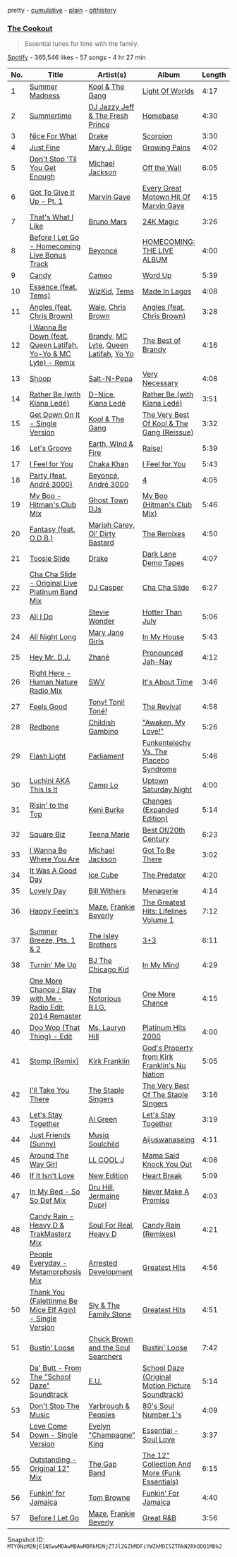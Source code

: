 pretty - [cumulative](/playlists/cumulative/37i9dQZF1DXab8DipvnuNU.md) - [plain](/playlists/plain/37i9dQZF1DXab8DipvnuNU) - [githistory](https://github.githistory.xyz/mackorone/spotify-playlist-archive/blob/main/playlists/plain/37i9dQZF1DXab8DipvnuNU)

### [The Cookout](https://open.spotify.com/playlist/37i9dQZF1DXab8DipvnuNU)

> Essential tunes for time with the family.

[Spotify](https://open.spotify.com/user/spotify) - 365,546 likes - 57 songs - 4 hr 27 min

| No. | Title | Artist(s) | Album | Length |
|---|---|---|---|---|
| 1 | [Summer Madness](https://open.spotify.com/track/2uMqG8w8oi09fB2YA2QLOm) | [Kool & The Gang](https://open.spotify.com/artist/3VNITwohbvU5Wuy5PC6dsI) | [Light Of Worlds](https://open.spotify.com/album/46kA6zL7Cga656urk1nJNo) | 4:17 |
| 2 | [Summertime](https://open.spotify.com/track/20XdEFyaUR9C7aDIdq2OAd) | [DJ Jazzy Jeff & The Fresh Prince](https://open.spotify.com/artist/1mG23iQeR29Ojhq89D5gbh) | [Homebase](https://open.spotify.com/album/2ELLswCKdQXUWbWxhaAklh) | 4:30 |
| 3 | [Nice For What](https://open.spotify.com/track/3CA9pLiwRIGtUBiMjbZmRw) | [Drake](https://open.spotify.com/artist/3TVXtAsR1Inumwj472S9r4) | [Scorpion](https://open.spotify.com/album/1ATL5GLyefJaxhQzSPVrLX) | 3:30 |
| 4 | [Just Fine](https://open.spotify.com/track/33vzOPcd9FRirYGlCu32x4) | [Mary J\. Blige](https://open.spotify.com/artist/1XkoF8ryArs86LZvFOkbyr) | [Growing Pains](https://open.spotify.com/album/5PlA7xVCN59vR0YAnRVisM) | 4:02 |
| 5 | [Don't Stop 'Til You Get Enough](https://open.spotify.com/track/46eu3SBuFCXWsPT39Yg3tJ) | [Michael Jackson](https://open.spotify.com/artist/3fMbdgg4jU18AjLCKBhRSm) | [Off the Wall](https://open.spotify.com/album/2ZytN2cY4Zjrr9ukb2rqTP) | 6:05 |
| 6 | [Got To Give It Up \- Pt\. 1](https://open.spotify.com/track/7ohR0qPH6f2Vuj2pUNanJG) | [Marvin Gaye](https://open.spotify.com/artist/3koiLjNrgRTNbOwViDipeA) | [Every Great Motown Hit Of Marvin Gaye](https://open.spotify.com/album/4JdEAA9aYadM2pZ96VHKNL) | 4:15 |
| 7 | [That's What I Like](https://open.spotify.com/track/0KKkJNfGyhkQ5aFogxQAPU) | [Bruno Mars](https://open.spotify.com/artist/0du5cEVh5yTK9QJze8zA0C) | [24K Magic](https://open.spotify.com/album/4PgleR09JVnm3zY1fW3XBA) | 3:26 |
| 8 | [Before I Let Go \- Homecoming Live Bonus Track](https://open.spotify.com/track/7LikBkHerFGZ58QHVOKp1t) | [Beyoncé](https://open.spotify.com/artist/6vWDO969PvNqNYHIOW5v0m) | [HOMECOMING: THE LIVE ALBUM](https://open.spotify.com/album/35S1JCj5paIfElT2GODl6x) | 4:00 |
| 9 | [Candy](https://open.spotify.com/track/0Aj8EagrPfDoOe5OlUdrLC) | [Cameo](https://open.spotify.com/artist/545idYhdloaSlLGBY8E9u2) | [Word Up](https://open.spotify.com/album/1W8kHQQC7DXg1inR7ZWqhA) | 5:39 |
| 10 | [Essence \(feat\. Tems\)](https://open.spotify.com/track/5FG7Tl93LdH117jEKYl3Cm) | [WizKid](https://open.spotify.com/artist/3tVQdUvClmAT7URs9V3rsp), [Tems](https://open.spotify.com/artist/687cZJR45JO7jhk1LHIbgq) | [Made In Lagos](https://open.spotify.com/album/6HpMdN52TfJAwVbmkrFeBN) | 4:08 |
| 11 | [Angles \(feat\. Chris Brown\)](https://open.spotify.com/track/1rdTdOTRfGXjQ9Auwn1gzx) | [Wale](https://open.spotify.com/artist/67nwj3Y5sZQLl72VNUHEYE), [Chris Brown](https://open.spotify.com/artist/7bXgB6jMjp9ATFy66eO08Z) | [Angles \(feat\. Chris Brown\)](https://open.spotify.com/album/1j97eqxFc3mF43hZ60NmnS) | 3:28 |
| 12 | [I Wanna Be Down \(feat\. Queen Latifah, Yo\-Yo & MC Lyte\) \- Remix](https://open.spotify.com/track/3OZs6tgXsBmb3TWPn07YCF) | [Brandy](https://open.spotify.com/artist/05oH07COxkXKIMt6mIPRee), [MC Lyte](https://open.spotify.com/artist/2ZbWlThDW0qSbI3hinpl0w), [Queen Latifah](https://open.spotify.com/artist/5m7wCUhYhBh7A3A3YMxrbt), [Yo Yo](https://open.spotify.com/artist/7ryn5ZubA9mvjd1EJsFLHY) | [The Best of Brandy](https://open.spotify.com/album/2W8fU1wJz9sGDmwMBcQBRX) | 4:16 |
| 13 | [Shoop](https://open.spotify.com/track/0Pu71wxadDlB8fJXfjIjeJ) | [Salt\-N\-Pepa](https://open.spotify.com/artist/7wqtxqI3eo7Gn1P7SpP6cQ) | [Very Necessary](https://open.spotify.com/album/2W2EmEpud13QHlhCFS9P8g) | 4:08 |
| 14 | [Rather Be \(with Kiana Ledé\)](https://open.spotify.com/track/5wDeGgYjng63MbfVQyEt0O) | [D\-Nice](https://open.spotify.com/artist/4MbFOE7rR1KpTjHTw1gjWH), [Kiana Ledé](https://open.spotify.com/artist/7jZMxhsB8djyIbYmoiJSTs) | [Rather Be \(with Kiana Ledé\)](https://open.spotify.com/album/7dQ80mhgZrxgzO0KdJkuBS) | 3:51 |
| 15 | [Get Down On It \- Single Version](https://open.spotify.com/track/4yKZACkuudvfd600H2dQie) | [Kool & The Gang](https://open.spotify.com/artist/3VNITwohbvU5Wuy5PC6dsI) | [The Very Best Of Kool & The Gang \(Reissue\)](https://open.spotify.com/album/1rDjSDjjzVfpnsb3GgREFf) | 3:32 |
| 16 | [Let's Groove](https://open.spotify.com/track/3koCCeSaVUyrRo3N2gHrd8) | [Earth, Wind & Fire](https://open.spotify.com/artist/4QQgXkCYTt3BlENzhyNETg) | [Raise!](https://open.spotify.com/album/1hj1SYbJYdXloRiSjsCLXg) | 5:39 |
| 17 | [I Feel for You](https://open.spotify.com/track/5yR9u8QiOt8hJaddv32oo7) | [Chaka Khan](https://open.spotify.com/artist/6mQfAAqZGBzIfrmlZCeaYT) | [I Feel for You](https://open.spotify.com/album/08yanJqA75TPyDowCXvvPU) | 5:43 |
| 18 | [Party \(feat\. André 3000\)](https://open.spotify.com/track/42qh86p7TLXyumxSHn65kc) | [Beyoncé](https://open.spotify.com/artist/6vWDO969PvNqNYHIOW5v0m), [André 3000](https://open.spotify.com/artist/74V3dE1a51skRkdII8y2C6) | [4](https://open.spotify.com/album/1gIC63gC3B7o7FfpPACZQJ) | 4:05 |
| 19 | [My Boo \- Hitman's Club Mix](https://open.spotify.com/track/4c0rkFPszqQTyC753tsCMU) | [Ghost Town DJs](https://open.spotify.com/artist/4JbmXqez7WvTggoxn3UpVT) | [My Boo \(Hitman's Club Mix\)](https://open.spotify.com/album/5EvpbZ6QczJlnMX3kbxKYi) | 5:46 |
| 20 | [Fantasy \(feat\. O.D.B.\)](https://open.spotify.com/track/2itAOPLerxnnc8KXHMqPWu) | [Mariah Carey](https://open.spotify.com/artist/4iHNK0tOyZPYnBU7nGAgpQ), [Ol' Dirty Bastard](https://open.spotify.com/artist/50NoVNy9GU1lCrDV8iGpyu) | [The Remixes](https://open.spotify.com/album/7GTZRYNB0eAig7UTsb54XG) | 4:50 |
| 21 | [Toosie Slide](https://open.spotify.com/track/466cKvZn1j45IpxDdYZqdA) | [Drake](https://open.spotify.com/artist/3TVXtAsR1Inumwj472S9r4) | [Dark Lane Demo Tapes](https://open.spotify.com/album/6OQ9gBfg5EXeNAEwGSs6jK) | 4:07 |
| 22 | [Cha Cha Slide \- Original Live Platinum Band Mix](https://open.spotify.com/track/0RC2B9uIITHA0wtDFfQk3K) | [DJ Casper](https://open.spotify.com/artist/5o7DmXxAI7rg7qBUvcLq2s) | [Cha Cha Slide](https://open.spotify.com/album/2NBvR1Ys0I4FtpVvQFKLqL) | 6:27 |
| 23 | [All I Do](https://open.spotify.com/track/0k3fBeBIcok5gbYQyQbxP5) | [Stevie Wonder](https://open.spotify.com/artist/7guDJrEfX3qb6FEbdPA5qi) | [Hotter Than July](https://open.spotify.com/album/1ZuQduJGh0lBynUsfzD1tH) | 5:06 |
| 24 | [All Night Long](https://open.spotify.com/track/7iyjZ4paFWpTrJJenM0yZb) | [Mary Jane Girls](https://open.spotify.com/artist/7vRMMs8yrKf4PKUpUllMkr) | [In My House](https://open.spotify.com/album/4W5tAjZ4fF60N6a2v8EWnF) | 5:43 |
| 25 | [Hey Mr\. D.J.](https://open.spotify.com/track/6eB35pgMXdfhz5Z0WjwF1O) | [Zhané](https://open.spotify.com/artist/6cjSmkVvMvyE6tCAo1M9Is) | [Pronounced Jah\-Nay](https://open.spotify.com/album/4Rj3sxQFk2chQQqfad4siz) | 4:12 |
| 26 | [Right Here \- Human Nature Radio Mix](https://open.spotify.com/track/7tUEDtHchueeUJTfEFEhii) | [SWV](https://open.spotify.com/artist/2NmK5FyrQ18HOPXq1UBzqa) | [It's About Time](https://open.spotify.com/album/2BBrAtWY0c6dPio5b2JYFK) | 3:46 |
| 27 | [Feels Good](https://open.spotify.com/track/4cRR2gUTOerkUOW5iZpm91) | [Tony! Toni! Toné!](https://open.spotify.com/artist/7vWlb4pM85jCHvV771qZZW) | [The Revival](https://open.spotify.com/album/5yORmYtkTZdFgo6ppcsFZT) | 4:58 |
| 28 | [Redbone](https://open.spotify.com/track/0wXuerDYiBnERgIpbb3JBR) | [Childish Gambino](https://open.spotify.com/artist/73sIBHcqh3Z3NyqHKZ7FOL) | ["Awaken, My Love!"](https://open.spotify.com/album/4Carzsnpd6yvuHZ49I0oz8) | 5:26 |
| 29 | [Flash Light](https://open.spotify.com/track/1v1PV2wERHiMPesMWX0qmO) | [Parliament](https://open.spotify.com/artist/5SMVzTJyKFJ7TUb46DglcH) | [Funkentelechy Vs\. The Placebo Syndrome](https://open.spotify.com/album/7Kv0H0XMdIyRs41a6USzrd) | 5:46 |
| 30 | [Luchini AKA This Is It](https://open.spotify.com/track/20DcrlNK0NcRknbX4wcEO4) | [Camp Lo](https://open.spotify.com/artist/4oLZx5FplbgfM8DEe9U8LB) | [Uptown Saturday Night](https://open.spotify.com/album/21EglTSwzUorpiXpMBNW2E) | 4:00 |
| 31 | [Risin' to the Top](https://open.spotify.com/track/5iVxHPyHVO7vWSDnRpNH5d) | [Keni Burke](https://open.spotify.com/artist/1EVOoMiMrmOEYXHd36poF2) | [Changes \(Expanded Edition\)](https://open.spotify.com/album/0hpXGYRKh9jmWz5ueqKaqh) | 5:14 |
| 32 | [Square Biz](https://open.spotify.com/track/52bz3fOCyr6GgkJQsLK9PM) | [Teena Marie](https://open.spotify.com/artist/61UT1Zj9dFgPAjZfwnsqsb) | [Best Of/20th Century](https://open.spotify.com/album/0kCD8uT94URPZcr2vZOhW7) | 6:23 |
| 33 | [I Wanna Be Where You Are](https://open.spotify.com/track/3mnVgyzn5HC7Sqkn3B5zHs) | [Michael Jackson](https://open.spotify.com/artist/3fMbdgg4jU18AjLCKBhRSm) | [Got To Be There](https://open.spotify.com/album/0F4XW0iBOhNFkbn1BuQ8cu) | 3:02 |
| 34 | [It Was A Good Day](https://open.spotify.com/track/2qOm7ukLyHUXWyR4ZWLwxA) | [Ice Cube](https://open.spotify.com/artist/3Mcii5XWf6E0lrY3Uky4cA) | [The Predator](https://open.spotify.com/album/71HM1CMYWeZzws8pyiEn46) | 4:20 |
| 35 | [Lovely Day](https://open.spotify.com/track/0bRXwKfigvpKZUurwqAlEh) | [Bill Withers](https://open.spotify.com/artist/1ThoqLcyIYvZn7iWbj8fsj) | [Menagerie](https://open.spotify.com/album/3QjPTUI6UcPr5m9RujkO3c) | 4:14 |
| 36 | [Happy Feelin's](https://open.spotify.com/track/2YQ4R8eICy851TjCdFYUSd) | [Maze](https://open.spotify.com/artist/3DvdryKH4O95ZnsUZJKXpt), [Frankie Beverly](https://open.spotify.com/artist/6rXycobs8wkWicUGLtmB0n) | [The Greatest Hits: Lifelines Volume 1](https://open.spotify.com/album/7Gh4T19qT1cT1ypL5J16X6) | 7:12 |
| 37 | [Summer Breeze, Pts\. 1 & 2](https://open.spotify.com/track/7wcP2Aa2SliFhwi4SyfvfV) | [The Isley Brothers](https://open.spotify.com/artist/53QzNeFpzAaXYnrDBbDrIp) | [3+3](https://open.spotify.com/album/27eI33obJuyKebMTxAJJam) | 6:11 |
| 38 | [Turnin' Me Up](https://open.spotify.com/track/5MjAFPcmrR1DYCgZrXCN4d) | [BJ The Chicago Kid](https://open.spotify.com/artist/07d5etnpjriczFBB8pxmRe) | [In My Mind](https://open.spotify.com/album/15iSR05cslUeYgf2kuWDhu) | 4:29 |
| 39 | [One More Chance / Stay with Me \- Radio Edit; 2014 Remaster](https://open.spotify.com/track/1nU9Fn9kh4pQ9zSghlh1Ka) | [The Notorious B.I.G.](https://open.spotify.com/artist/5me0Irg2ANcsgc93uaYrpb) | [One More Chance](https://open.spotify.com/album/6bj9JFEnqeqLoIwAQoZfXY) | 4:15 |
| 40 | [Doo Wop \(That Thing\) \- Edit](https://open.spotify.com/track/5hchPe05atCRhAYTNJfxER) | [Ms\. Lauryn Hill](https://open.spotify.com/artist/2Mu5NfyYm8n5iTomuKAEHl) | [Platinum Hits 2000](https://open.spotify.com/album/5eJCacLF07CBGvE5QbS6C8) | 4:00 |
| 41 | [Stomp \(Remix\)](https://open.spotify.com/track/27QTBSG6yn9Brmkvf4vPK6) | [Kirk Franklin](https://open.spotify.com/artist/4akybxRTGHJZ1DXjLhJ1qu) | [God's Property from Kirk Franklin's Nu Nation](https://open.spotify.com/album/2MCmQvsAE0S5UYI413OC1E) | 5:05 |
| 42 | [I'll Take You There](https://open.spotify.com/track/5YLnfy7R2kueN0BRPkjiEG) | [The Staple Singers](https://open.spotify.com/artist/7xGGqA85UIWX1GoTVM4itC) | [The Very Best Of The Staple Singers](https://open.spotify.com/album/7tUOJxXojOWdWU2T2ZSge7) | 3:16 |
| 43 | [Let's Stay Together](https://open.spotify.com/track/63xdwScd1Ai1GigAwQxE8y) | [Al Green](https://open.spotify.com/artist/3dkbV4qihUeMsqN4vBGg93) | [Let's Stay Together](https://open.spotify.com/album/58eMx3QrTkiRmGGbSz2XL0) | 3:19 |
| 44 | [Just Friends \(Sunny\)](https://open.spotify.com/track/5jgEJXjECdlhzNgfITSTVm) | [Musiq Soulchild](https://open.spotify.com/artist/3UVRliakQfa1pMWIsNuiZ8) | [Aijuswanaseing](https://open.spotify.com/album/2RmMKj20xouC3Mqq1CyZ3c) | 4:11 |
| 45 | [Around The Way Girl](https://open.spotify.com/track/6jL1SnyXcXiKOmw4M2RnmT) | [LL COOL J](https://open.spotify.com/artist/1P8IfcNKwrkQP5xJWuhaOC) | [Mama Said Knock You Out](https://open.spotify.com/album/6dfYmbgWeJCgqJhnR4TfKb) | 4:08 |
| 46 | [If It Isn't Love](https://open.spotify.com/track/7JmPqImeW3kLoYVNBA9v11) | [New Edition](https://open.spotify.com/artist/1mFX1QlezK1lNPKQJkhwWb) | [Heart Break](https://open.spotify.com/album/1bTjSqotSDtUjcwFfukTQP) | 5:09 |
| 47 | [In My Bed \- So So Def Mix](https://open.spotify.com/track/5MYmYqVtTgQ41HYJTwAmcf) | [Dru Hill](https://open.spotify.com/artist/1255GTUKNCLCTvH9ctD4cT), [Jermaine Dupri](https://open.spotify.com/artist/6nfYGe7IIuuP5bMY1jkJP6) | [Never Make A Promise](https://open.spotify.com/album/13mS371zx5j7YqRywIywX7) | 4:03 |
| 48 | [Candy Rain \- Heavy D & TrakMasterz Mix](https://open.spotify.com/track/0JHwHqPlca9zCnGnQenAEW) | [Soul For Real](https://open.spotify.com/artist/296LotOmbj7eOX7r9l46fK), [Heavy D](https://open.spotify.com/artist/4AwNnh5SdnB3VGSZ0GPG4H) | [Candy Rain \(Remixes\)](https://open.spotify.com/album/3ScLM7m1Lu2xScRrYqEOlU) | 4:21 |
| 49 | [People Everyday \- Metamorphosis Mix](https://open.spotify.com/track/5thts3213xwSroRd11fv5A) | [Arrested Development](https://open.spotify.com/artist/5Va9LuEmaZxnbk1gMnjMD7) | [Greatest Hits](https://open.spotify.com/album/4KqorQ6C7yDXvqgfgGrnvm) | 4:56 |
| 50 | [Thank You \(Falettinme Be Mice Elf Agin\) \- Single Version](https://open.spotify.com/track/74iQ3gahRTOGc19bYadBE3) | [Sly & The Family Stone](https://open.spotify.com/artist/5m8H6zSadhu1j9Yi04VLqD) | [Greatest Hits](https://open.spotify.com/album/0UM9SydcBtsklCTFgGLvcT) | 4:51 |
| 51 | [Bustin' Loose](https://open.spotify.com/track/3SJkwOKNpMz1z9nEICH6xa) | [Chuck Brown and the Soul Searchers](https://open.spotify.com/artist/1Y3CPuN46EPIT3wCTDzPZu) | [Bustin' Loose](https://open.spotify.com/album/4nphFPujtiSkWJhL0zXzub) | 7:42 |
| 52 | [Da' Butt \- From The "School Daze" Soundtrack](https://open.spotify.com/track/1erQfISWXcYiSsTEYSaNUe) | [E.U.](https://open.spotify.com/artist/7fIfKG7oJGO4p8wvyi6adh) | [School Daze \(Original Motion Picture Soundtrack\)](https://open.spotify.com/album/4J3xFfnjMRpHtyf5PjILtT) | 5:14 |
| 53 | [Don't Stop The Music](https://open.spotify.com/track/0DVevhcLPiHoLaVyl6dSGr) | [Yarbrough & Peoples](https://open.spotify.com/artist/0rJcrQfLLtWSJAKbZPk6NV) | [80's Soul Number 1's](https://open.spotify.com/album/0GoeyWfdBjNPcC4fVisM7x) | 4:09 |
| 54 | [Love Come Down \- Single Version](https://open.spotify.com/track/3ZpSFamHHJE4kL59IePR7P) | [Evelyn "Champagne" King](https://open.spotify.com/artist/4JCt4xrbbBB9blkKwNlcJ7) | [Essential \- Soul Love](https://open.spotify.com/album/7LNiJbdcg604Tfr5revoL6) | 3:37 |
| 55 | [Outstanding \- Original 12" Mix](https://open.spotify.com/track/6korvxtUEyt590jUFOfADm) | [The Gap Band](https://open.spotify.com/artist/4TwHRCIu3Xg9fjS3l7owkp) | [The 12" Collection And More \(Funk Essentials\)](https://open.spotify.com/album/2RBgodUUn2EzbMDSq0shGH) | 6:15 |
| 56 | [Funkin' for Jamaica](https://open.spotify.com/track/0xbkxTqSaW5blsYgRXpB5I) | [Tom Browne](https://open.spotify.com/artist/4Ytvi4r3WPIZmEw1Ndmkp9) | [Funkin' For Jamaica](https://open.spotify.com/album/3QEAp1Cp3DQq6QcQD90arq) | 4:40 |
| 57 | [Before I Let Go](https://open.spotify.com/track/6e9xnBJPs0y9omrSU3C3N4) | [Maze](https://open.spotify.com/artist/3DvdryKH4O95ZnsUZJKXpt), [Frankie Beverly](https://open.spotify.com/artist/6rXycobs8wkWicUGLtmB0n) | [Great R&B](https://open.spotify.com/album/0ToSKqQnHTBeIVybrONR8V) | 3:56 |

Snapshot ID: `MTY0NzM2NjE1NSwwMDAwMDAwMDRkM2NjZTJlZGZkMDFiYWZkMDI5ZTRkN2RhODQ1MDk2`
